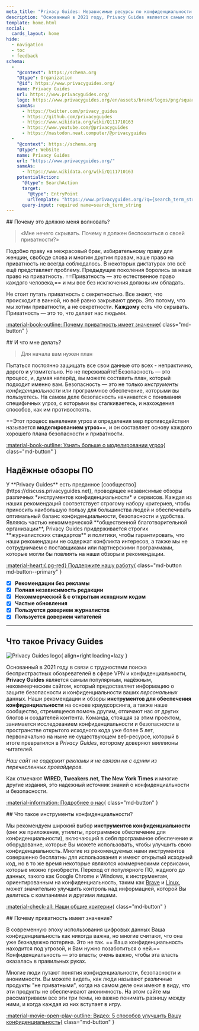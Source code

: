 ```yaml
---
meta_title: "Privacy Guides: Независимые ресурсы по конфиденциальности и безопасности"
description: "Основанный в 2021 году, Privacy Guides является самым популярным и надежным некоммерческим ресурсом для поиска инструментов конфиденциальности и изучения вопросов защиты вашей цифровой жизни."
template: home.html
social:
  cards_layout: home
hide:
  - navigation
  - toc
  - feedback
schema:
  - 
    "@context": https://schema.org
    "@type": Organization
    "@id": https://www.privacyguides.org/
    name: Privacy Guides
    url: https://www.privacyguides.org/
    logo: https://www.privacyguides.org/en/assets/brand/logos/png/square/pg-yellow.png
    sameAs:
      - https://twitter.com/privacy_guides
      - https://github.com/privacyguides
      - https://www.wikidata.org/wiki/Q111710163
      - https://www.youtube.com/@privacyguides
      - https://mastodon.neat.computer/@privacyguides
  - 
    "@context": https://schema.org
    "@type": WebSite
    name: Privacy Guides
    url: "https://www.privacyguides.org/"
    sameAs:
      - https://www.wikidata.org/wiki/Q111710163
    potentialAction:
      "@type": SearchAction
      target:
        "@type": EntryPoint
        urlTemplate: "https://www.privacyguides.org/?q={search_term_string}"
      query-input: required name=search_term_string
---
```


<!-- markdownlint-disable -->
<div class="grid" markdown>
<div markdown>
## Почему это должно меня волновать?

> «Мне нечего скрывать. Почему я должен беспокоиться о своей приватности?»

Подобно праву на межрасовый брак, избирательному праву для женщин, свободе слова и многим другим правам, наше право на приватность не всегда соблюдалось. В некоторых диктатурах это всё ещё представляет проблему. Предыдущие поколения боролись за наше право на приватность. ==Приватность — это естественное право каждого человека,== и мы все без исключения должны им обладать.

Не стоит путать приватность с секретностью. Все знают, что происходит в ванной, но всё равно закрывают дверь. Это потому, что мы хотим приватности, а не секретности. **Каждому** есть что скрывать. Приватность — это то, что делает нас людьми.

[:material-book-outline: Почему приватность имеет значение](basics/why-privacy-matters.md){ class="md-button" }
</div>

<div markdown>
## И что мне делать?

> Для начала вам нужен план

Пытаться постоянно защищать все свои данные ото всех - непрактично, дорого и утомительно. Но не переживайте! Безопасность — это процесс, и, думая наперёд, вы можете составить план, который подходит именно вам. Безопасность — это не только *инструменты конфиденциальности* или программное обеспечение, которыми вы пользуетесь. На самом деле безопасность начинается с понимания специфичных угроз, с которыми вы сталкиваетесь, и нахождения способов, как им противостоять.

==Этот процесс выявления угроз и определения мер противодействия называется **моделированием угроз**==, и он составляет основу каждого хорошего плана безопасности и приватности.

[:material-book-outline: Узнать больше о моделировании угроз](basics/threat-modeling.md){ class="md-button" }
</div>
</div>

## Надёжные обзоры ПО

<div class="grid" markdown>

<div markdown>
У **Privacy Guides** есть преданное [сообщество](https://discuss.privacyguides.net), проводящее независимые обзоры различных *инструментов конфиденциальности* и сервисов. Каждая из наших рекомендаций соответствует строгому набору критериев, чтобы приносить наибольшую пользу для большинства людей и обеспечивать оптимальный баланс конфиденциальности, безопасности и удобства. Являясь частью некоммерческой **общественной благотворительной организации**, Privacy Guides придерживается строгих **журналистских стандартов** и политики, чтобы гарантировать, что наши рекомендации не содержат конфликта интересов, а также мы не сотрудничаем с поставщиками или партнерскими программами, которые могли бы повлиять на наши обзоры и рекомендации.

[:material-heart:{.pg-red} Поддержите нашу работу](about/donate.md){ class="md-button md-button--primary" }

</div>

- [x] **Рекомендации без рекламы**
- [x] **Полная независимость редакции**
- [x] **Некоммерческий & с открытым исходным кодом**
- [x] **Частые обновления**
- [x] **Пользуется доверием журналистов**
- [x] **Пользуется доверием читателей**

</div>

---

## Что такое Privacy Guides

![Privacy Guides logo](assets/brand/logos/png/square/pg-yellow.png){ align=right loading=lazy }

Основанный в 2021 году в связи с трудностями поиска беспристрастных обозревателей в сфере VPN и конфиденциальности, **Privacy Guides** является самым популярным, надёжным, некоммерческим сайтом, который предоставляет информацию о защите безопасности и конфиденциальности ваших *персональных* данных. Наши рекомендации и обзоры **инструментов для обеспечения конфиденциальности** на основе краудсорсинга, а также наше сообщество, стремящееся помочь другим, отличают нас от других блогов и создателей контента. Команда, стоящая за этим проектом, занимается исследованием конфиденциальности и безопасности в пространстве открытого исходного кода уже более 5 лет, первоначально на ныне не существующем веб-ресурсе, который в итоге превратился в *Privacy Guides*, которому доверяют миллионы читателей.

*Наш сайт не содержит рекламы и не связан ни с одним из перечисленных провайдеров.*

Как отмечают **WIRED**, **Tweakers.net**, **The New York Times** и многие другие издания, это надежный источник знаний о конфиденциальности и безопасности.

[:material-information: Подробнее о нас](about.md){ class="md-button" }

<div class="grid" markdown>
<div markdown>
## Что такое инструменты конфиденциальности?

Мы рекомендуем широкий выбор **инструментов конфиденциальности** (они же приложения, утилиты, программное обеспечение для конфиденциальности), включающий в себя программное обеспечение и оборудование, которые Вы можете использовать, чтобы улучшить свою конфиденциальность. Многие из рекомендуемых нами инструментов совершенно бесплатны для использования и имеют открытый исходный код, но в то же время некоторые являются коммерческими сервисами, которые можно приобрести. Переход от популярного ПО, жадного до данных, такого как Google Chrome и Windows, к инструментам, ориентированным на конфиденциальность, таким как [Brave](desktop-browsers.md#brave) и [Linux](desktop.md), может значительно улучшить контроль над информацией, которой Вы делитесь с компаниями и другими лицами.

[:material-check-all: Наши общие критерии](about/criteria.md){ class="md-button" }
</div>

<div markdown>
## Почему приватность имеет значение?

В современную эпоху использования цифровых данных Ваша конфиденциальность как никогда важна, но многие считают, что она уже безнадежно потеряна. Это не так. == Ваша конфиденциальность находится под угрозой, и Вам нужно позаботиться о ней.== Конфиденциальность — это власть; очень важно, чтобы эта власть оказалась в правильных руках.

Многие люди путают понятия конфиденциальности, безопасности и анонимности. Вы можете видеть, как люди называют различные продукты "не приватными", когда на самом деле они имеют в виду, что эти продукты не обеспечивают анонимность. На этом сайте мы рассматриваем все эти три темы, но важно понимать разницу между ними, и когда каждая из них вступает в игру.

[:material-movie-open-play-outline: Видео: 5 способов улучшить Вашу конфиденциальность](https://www.privacyguides.org/videos/2025/02/14/5-easy-steps-to-protect-yourself-online){ class="md-button" }
</div>
</div>
